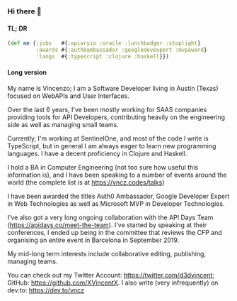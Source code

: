 ### Hi there 👋

#### TL; DR

```clojure
(def me {:jobs   #{:apiaryio :oracle :lunchbadger :stoplight}
         :awards #{:auth0ambassador :googledevexpert :mvpaward}
         :langs  #{:typescript :clojure :haskell}})
```

#### Long version

My name is Vincenzo; I am a Software Developer living in Austin (Texas) focused on WebAPIs and User Interfaces. 

Over the last 6 years, I've been mostly working for SAAS companies providing tools for API Developers, contributing heavily on the engineering side as well as managing small teams.

Currently, I'm working at SentinelOne, and most of the code I write is TypeScript, but in general I am always eager to learn new programming languages. I have a decent proficiency in Clojure and Haskell.

I hold a BA in Computer Engineering (not too sure how useful this information is), and I have been speaking to a number of events around the world (the complete list is at https://vncz.codes/talks)

I have been awarded the titles Auth0 Ambassador, Google Developer Expert in Web Technologies as well as Microsoft MVP in Developer Technologies.

I've also got a very long ongoing collaboration with the API Days Team (https://apidays.co/meet-the-team). I've started by speaking at their conferences, I ended up being in the committee that reviews the CFP and organising an entire event in Barcelona in September 2019.

My mid-long term interests include collaborative editing, publishing, managing teams.

You can check out my Twitter Account: https://twitter.com/d3dvincent; GitHub: https://github.com/XVincentX. I also write (very infrequently) on dev.to: https://dev.to/vncz
